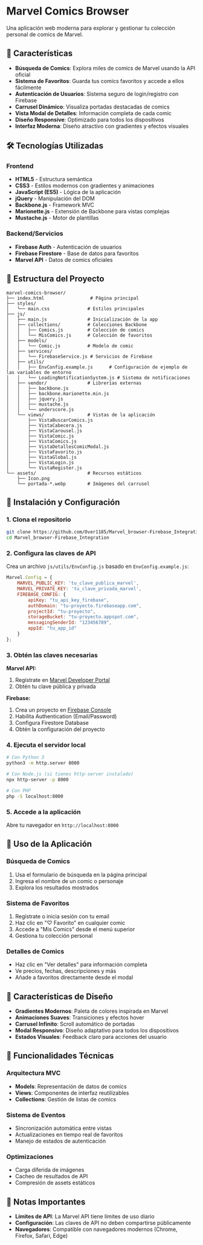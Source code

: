 # Marvel Comics Browser

Una aplicación web moderna para explorar y gestionar tu colección personal de comics de Marvel.

## 📱 Características

- **Búsqueda de Comics**: Explora miles de comics de Marvel usando la API oficial
- **Sistema de Favoritos**: Guarda tus comics favoritos y accede a ellos fácilmente
- **Autenticación de Usuarios**: Sistema seguro de login/registro con Firebase
- **Carrusel Dinámico**: Visualiza portadas destacadas de comics
- **Vista Modal de Detalles**: Información completa de cada comic
- **Diseño Responsive**: Optimizado para todos los dispositivos
- **Interfaz Moderna**: Diseño atractivo con gradientes y efectos visuales

## 🛠️ Tecnologías Utilizadas

### Frontend

- **HTML5** - Estructura semántica
- **CSS3** - Estilos modernos con gradientes y animaciones
- **JavaScript (ES5)** - Lógica de la aplicación
- **jQuery** - Manipulación del DOM
- **Backbone.js** - Framework MVC
- **Marionette.js** - Extensión de Backbone para vistas complejas
- **Mustache.js** - Motor de plantillas

### Backend/Servicios

- **Firebase Auth** - Autenticación de usuarios
- **Firebase Firestore** - Base de datos para favoritos
- **Marvel API** - Datos de comics oficiales

## 📁 Estructura del Proyecto

```
marvel-comics-browser/
├── index.html                 # Página principal
├── styles/
│   └── main.css              # Estilos principales
├── js/
│   ├── main.js               # Inicialización de la app
│   ├── collections/          # Colecciones Backbone
│   │   ├── Comics.js         # Colección de comics
│   │   └── MisComics.js      # Colección de favoritos
│   ├── models/
│   │   └── Comic.js          # Modelo de comic
│   ├── services/
│   │   └── FirebaseService.js # Servicios de Firebase
│   ├── utils/
│   │   ├── EnvConfig.example.js      # Configuración de ejemplo de las variables de entorno
│   │   └── LoadingNotificationSystem.js # Sistema de notificaciones
│   ├── vendor/               # Librerías externas
│   │   ├── backbone.js
│   │   ├── backbone.marionette.min.js
│   │   ├── jquery.js
│   │   ├── mustache.js
│   │   └── underscore.js
│   └── views/                # Vistas de la aplicación
│       ├── VistaBuscarComics.js
│       ├── VistaCabecera.js
│       ├── VistaCarousel.js
│       ├── VistaComic.js
│       ├── VistaComics.js
│       ├── VistaDetallesComicModal.js
│       ├── VistaFavorito.js
│       ├── VistaGlobal.js
│       ├── VistaLogin.js
│       └── VistaRegister.js
└── assets/                   # Recursos estáticos
    ├── Icon.png
    └── portada-*.webp        # Imágenes del carrusel
```

## 🚀 Instalación y Configuración

### 1. Clona el repositorio

```bash
git clone https://github.com/Over1185/Marvel_browser-Firebase_Integration.git
cd Marvel_browser-Firebase_Integration
```

### 2. Configura las claves de API

Crea un archivo `js/utils/EnvConfig.js` basado en `EnvConfig.example.js`:

```javascript
Marvel.Config = {
    MARVEL_PUBLIC_KEY: 'tu_clave_publica_marvel',
    MARVEL_PRIVATE_KEY: 'tu_clave_privada_marvel',
    FIREBASE_CONFIG: {
        apiKey: "tu_api_key_firebase",
        authDomain: "tu-proyecto.firebaseapp.com",
        projectId: "tu-proyecto",
        storageBucket: "tu-proyecto.appspot.com",
        messagingSenderId: "123456789",
        appId: "tu_app_id"
    }
};
```

### 3. Obtén las claves necesarias

**Marvel API:**

1. Regístrate en [Marvel Developer Portal](https://developer.marvel.com/)
2. Obtén tu clave pública y privada

**Firebase:**

1. Crea un proyecto en [Firebase Console](https://console.firebase.google.com/)
2. Habilita Authentication (Email/Password)
3. Configura Firestore Database
4. Obtén la configuración del proyecto

### 4. Ejecuta el servidor local

```bash
# Con Python 3
python3 -m http.server 8000

# Con Node.js (si tienes http-server instalado)
npx http-server -p 8000

# Con PHP
php -S localhost:8000
```

### 5. Accede a la aplicación

Abre tu navegador en `http://localhost:8000`

## 📖 Uso de la Aplicación

### Búsqueda de Comics

1. Usa el formulario de búsqueda en la página principal
2. Ingresa el nombre de un comic o personaje
3. Explora los resultados mostrados

### Sistema de Favoritos

1. Regístrate o inicia sesión con tu email
2. Haz clic en "♡ Favorito" en cualquier comic
3. Accede a "Mis Comics" desde el menú superior
4. Gestiona tu colección personal

### Detalles de Comics

- Haz clic en "Ver detalles" para información completa
- Ve precios, fechas, descripciones y más
- Añade a favoritos directamente desde el modal

## 🎨 Características de Diseño

- **Gradientes Modernos**: Paleta de colores inspirada en Marvel
- **Animaciones Suaves**: Transiciones y efectos hover
- **Carrusel Infinito**: Scroll automático de portadas
- **Modal Responsivo**: Diseño adaptativo para todos los dispositivos
- **Estados Visuales**: Feedback claro para acciones del usuario

## 🔧 Funcionalidades Técnicas

### Arquitectura MVC

- **Models**: Representación de datos de comics
- **Views**: Componentes de interfaz reutilizables
- **Collections**: Gestión de listas de comics

### Sistema de Eventos

- Sincronización automática entre vistas
- Actualizaciones en tiempo real de favoritos
- Manejo de estados de autenticación

### Optimizaciones

- Carga diferida de imágenes
- Cacheo de resultados de API
- Compresión de assets estáticos

## 🚨 Notas Importantes

- **Límites de API**: La Marvel API tiene límites de uso diario
- **Configuración**: Las claves de API no deben compartirse públicamente
- **Navegadores**: Compatible con navegadores modernos (Chrome, Firefox, Safari, Edge)
